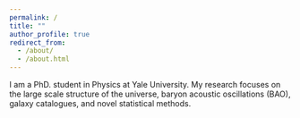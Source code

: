 ```yaml
---
permalink: /
title: ""
author_profile: true
redirect_from: 
  - /about/
  - /about.html
---
```


I am a PhD. student in Physics at Yale University. My research focuses on the large scale structure of the universe, baryon acoustic oscillations (BAO), galaxy catalogues, and novel statistical methods.
